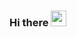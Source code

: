 ### Hi there <img src="https://media.giphy.com/media/hvRJCLFzcasrR4ia7z/giphy.gif" width="25px">

<!--
**CS19B010Gowtami/CS19B010Gowtami** is a ✨ _special_ ✨ repository because its `README.md` (this file) appears on your GitHub profile.

Here are some ideas to get you started:

- 🔭 I’m currently working on ...
- 🌱 I’m currently learning ...
- 👯 I’m looking to collaborate on ...
- 🤔 I’m looking for help with ...
- 💬 Ask me about ...
- 📫 How to reach me: ...
- 😄 Pronouns: ...
- ⚡ Fun fact: ...
-->
